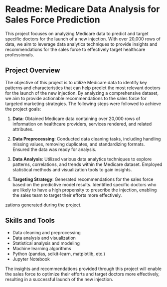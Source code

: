 # Readme: Medicare Data Analysis for Sales Force Prediction

This project focuses on analyzing Medicare data to predict and target specific doctors for the launch of a new injection. With over 20,000 rows of data, we aim to leverage data analytics techniques to provide insights and recommendations for the sales force to effectively target healthcare professionals.

## Project Overview

The objective of this project is to utilize Medicare data to identify key patterns and characteristics that can help predict the most relevant doctors for the launch of the new injection. By analyzing a comprehensive dataset, we aim to provide actionable recommendations to the sales force for targeted marketing strategies. The following steps were followed to achieve the project goals:

1. **Data**: Obtained Medicare data containing over 20,000 rows of information on healthcare providers, services rendered, and related attributes.

2. **Data Preprocessing**: Conducted data cleaning tasks, including handling missing values, removing duplicates, and standardizing formats. Ensured the data was ready for analysis.

3. **Data Analysis**: Utilized various data analytics techniques to explore patterns, correlations, and trends within the Medicare dataset. Employed statistical methods and visualization tools to gain insights.

5. **Targeting Strategy**: Generated recommendations for the sales force based on the predictive model results. Identified specific doctors who are likely to have a high propensity to prescribe the injection, enabling the sales team to target their efforts more effectively.

zations generated during the project.

## Skills and Tools

- Data cleaning and preprocessing
- Data analysis and visualization
- Statistical analysis and modeling
- Machine learning algorithms
- Python (pandas, scikit-learn, matplotlib, etc.)
- Jupyter Notebook

The insights and recommendations provided through this project will enable the sales force to optimize their efforts and target doctors more effectively, resulting in a successful launch of the new injection.
